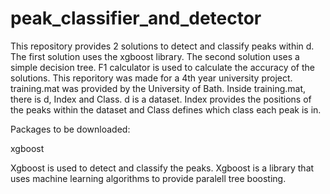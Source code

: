 # peak_classifier_and_detector

This repository provides 2 solutions to detect and classify peaks within d. The first solution uses the xgboost library. The second solution uses a simple decision tree. F1 calculator is used to calculate the accuracy of the solutions.
This reporitory was made for a 4th year university project. 
training.mat was provided by the University of Bath.
Inside training.mat, there is d, Index and Class. d is a dataset. Index provides the positions of the peaks within the dataset and Class defines which class each peak is in. 

Packages to be downloaded:

xgboost


Xgboost is used to detect and classify the peaks. Xgboost is a library that uses machine learning algorithms to provide paralell tree boosting.
